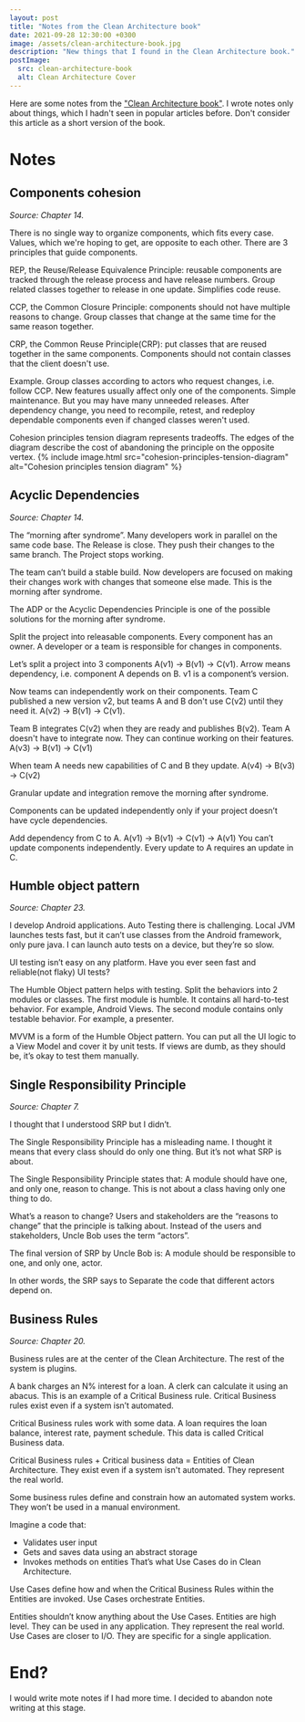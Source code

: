 ```yaml
---
layout: post
title: "Notes from the Clean Architecture book"
date: 2021-09-28 12:30:00 +0300
image: /assets/clean-architecture-book.jpg
description: "New things that I found in the Clean Architecture book."
postImage:
  src: clean-architecture-book
  alt: Clean Architecture Cover
---
```



Here are some notes from the ["Clean Architecture book"](https://www.amazon.com/dp/0134494164/ref=cm_sw_em_r_mt_dp_N2B63H5KYE8HV9RZ94RY).
I wrote notes only about things, which I hadn't seen in popular articles before.
Don't consider this article as a short version of the book.


# Notes

## Components cohesion

*Source: Chapter 14.*

There is no single way to organize components, which fits every case. Values, which we're hoping to get, are opposite to each other. 
There are 3 principles that guide components.

REP, the Reuse/Release Equivalence Principle: reusable components are tracked through the release process and have release numbers. Group related classes together to release in one update. Simplifies code reuse.

CCP, the Common Closure Principle: components should not have multiple reasons to change. Group classes that change at the same time for the same reason together.

CRP, the Common Reuse Principle(CRP): put classes that are reused together in the same components. Components should not contain classes that the client doesn't use.

Example.
Group classes according to actors who request changes, i.e. follow CCP.
New features usually affect only one of the components. Simple maintenance.
But you may have many unneeded releases.
After dependency change, you need to recompile, retest, and redeploy dependable components even if changed classes weren't used. 

Cohesion principles tension diagram represents tradeoffs. The edges of the diagram describe the cost of abandoning the principle on the opposite vertex.
{% include image.html src="cohesion-principles-tension-diagram" alt="Cohesion principles tension diagram" %}


## Acyclic Dependencies

*Source: Chapter 14.*

The “morning after syndrome”.
Many developers work in parallel on the same code base.
The Release is close.
They push their changes to the same branch.
The Project stops working.

The team can’t build a stable build. Now developers are focused on making their changes work with changes that someone else made. This is the morning after syndrome.

The ADP or the Acyclic Dependencies Principle is one of the possible solutions for the morning after syndrome.

Split the project into releasable components. Every component has an owner. A developer or a team is responsible for changes in components.

Let’s split a project into 3 components A(v1) -> B(v1) -> C(v1). Arrow means dependency, i.e. component A depends on B. v1 is a component’s version.

Now teams can independently work on their components. Team C published a new version v2, but teams A and B don't use C(v2) until they need it.
A(v2) -> B(v1) -> C(v1).

Team B integrates C(v2) when they are ready and publishes B(v2). Team A doesn't have to integrate now. They can continue working on their features.
A(v3) -> B(v1) -> C(v1)

When team A needs new capabilities of C and B they update.
A(v4) -> B(v3) -> C(v2)

Granular update and integration remove the morning after syndrome.

Components can be updated independently only if your project doesn’t have cycle dependencies.

Add dependency from C to A.
A(v1) -> B(v1) -> C(v1) -> A(v1)
You can’t update components independently. Every update to A requires an update in C.


## Humble object pattern

*Source:  Chapter 23.*

I develop Android applications. Auto Testing there is challenging. Local JVM launches tests fast, but it can’t use classes from the Android framework, only pure java. I can launch auto tests on a device, but they’re so slow. 

UI testing isn’t easy on any platform. Have you ever seen fast and reliable(not flaky) UI tests?

The Humble Object pattern helps with testing.
Split the behaviors into 2 modules or classes.
The first module is humble. It contains all hard-to-test behavior. For example, Android Views.
The second module contains only testable behavior. For example, a presenter.

MVVM is a form of the Humble Object pattern. You can put all the UI logic to a View Model and cover it by unit tests. If views are dumb, as they should be, it’s okay to test them manually.


## Single Responsibility Principle

*Source: Chapter 7.*

I thought that I understood SRP but I didn’t.

The Single Responsibility Principle has a misleading name. I thought it means that every class should do only one thing. But it’s not what SRP is about.

The Single Responsibility Principle states that:
A module should have one, and only one, reason to change. 
This is not about a class having only one thing to do.

What’s a reason to change? Users and stakeholders are the “reasons to change” that the principle is talking about.
Instead of the users and stakeholders, Uncle Bob uses the term “actors”.

The final version of SRP by Uncle Bob is:
A module should be responsible to one, and only one, actor.

In other words, the SRP says to
Separate the code that different actors depend on.



## Business Rules 
*Source: Chapter 20.*

Business rules are at the center of the Clean Architecture. The rest of the system is plugins. 

A bank charges an N% interest for a loan.
A clerk can calculate it using an abacus.
This is an example of a Critical Business rule.
Critical Business rules exist even if a system isn’t automated.

Critical Business rules work with some data.
A loan requires the loan balance, interest rate, payment schedule.
This data is called Critical Business data.

Critical Business rules + Critical business data = Entities of Clean Architecture. 
They exist even if a system isn't automated. They represent the real world.

Some business rules define and constrain how an automated system works.
They won’t be used in a manual environment. 

Imagine a code that:
* Validates user input
* Gets and saves data using an abstract storage
* Invokes methods on entities
That’s what Use Cases do in Clean Architecture. 

Use Cases define how and when the Critical Business Rules within the Entities are invoked. Use Cases orchestrate Entities.

Entities shouldn’t know anything about the Use Cases.
Entities are high level. They can be used in any application. They represent the real world.
Use Cases are closer to I/O. They are specific for a single application.

# End?

I would write mote notes if I had more time.
I decided to abandon note writing at this stage.